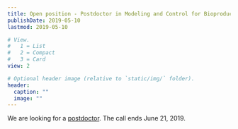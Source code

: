 ```yaml
---
title: Open position - Postdoctor in Modeling and Control for Bioproduction
publishDate: 2019-05-10
lastmod: 2019-05-10

# View.
#   1 = List
#   2 = Compact
#   3 = Card
view: 2

# Optional header image (relative to `static/img/` folder).
header:
  caption: ""
  image: ""
---
```

We are looking for a [postdoctor](https://www.kth.se/en/om/work-at-kth/lediga-jobb/what:job/jobID:268614/where:4/). The call ends June 21, 2019. 